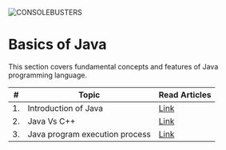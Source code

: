 ![CONSOLEBUSTERS](https://media.geeksforgeeks.org/wp-content/uploads/20230203171453/LLD-Banner.png)


# Basics of Java

This section covers fundamental concepts and features of Java programming language.

| #   | Topic                          | Read Articles                                                                                                                                                                                                                                                               |
| --- | ------------------------------ | --------------------------------------------------------------------------------------------------------------------------------------------------------------------------------------------------------------------------------------------------------------------------- |
| 1.  | Introduction of Java           | [Link](https://github.com/vishalgunjalSWE/LLD-Low-Level-Design/tree/6792197279e4df95975e70c86285d52b3365b537/1.%20BASICS%20OF%20JAVA/1.%20Introduction%20of%20Java)                                                                                                                                                                                                                                                                   |
| 2.  | Java Vs C++                    | [Link](https://github.com/vishalgunjalSWE/LLD-Low-Level-Design/tree/31266a56b6d100118dfeb253ef3fd25f082b6ebb/1.%20BASICS%20OF%20JAVA/2.%20Java%20Vs%20C%2B%2B)                                                                                                                                                      |
| 3.  | Java program execution process | [Link](https://github.com/vishalgunjalSWE/LLD-Low-Level-Design/tree/7e4284d9d8b2a2cc1bf22afab2ef7f1efd9375df/1.%20BASICS%20OF%20JAVA/3.%20Java%20program%20execution%20process)

